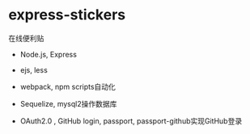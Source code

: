 # express-stickers
在线便利贴

- Node.js, Express

- ejs, less

- webpack, npm scripts自动化

- Sequelize, mysql2操作数据库

- OAuth2.0 , GitHub login, passport, passport-github实现GitHub登录
